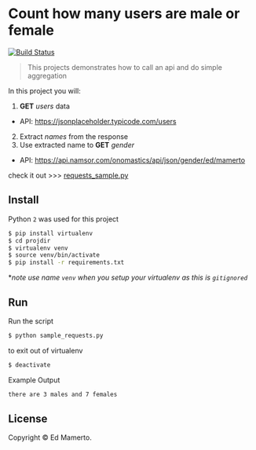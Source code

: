 # Count how many users are male or female 
[![Build Status](https://travis-ci.com/edmamerto/simple-py-requests.svg?branch=master)](https://travis-ci.com/edmamerto/simple-py-requests)
> This projects demonstrates how to call an api and do simple aggregation

In this project you will:

1. **GET** *users* data 
- API: https://jsonplaceholder.typicode.com/users
2. Extract *names* from the response
3. Use extracted name to **GET** *gender* 
- API: https://api.namsor.com/onomastics/api/json/gender/ed/mamerto 

check it out   >>> [requests_sample.py](https://github.com/edmamerto/simple-py-requests/blob/master/requests_sample.py)

## Install
Python `2` was used for this project
```sh
$ pip install virtualenv
$ cd projdir
$ virtualenv venv
$ source venv/bin/activate
$ pip install -r requirements.txt
```
**note use name `venv` when you setup your virtualenv as this is `gitignored`*

## Run
Run the script
```sh
$ python sample_requests.py
```
to exit out of virtualenv
```sh
$ deactivate
```
Example Output
```sh
there are 3 males and 7 females
```

## License
Copyright © Ed Mamerto.
